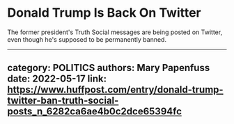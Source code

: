 # Donald Trump Is Back On Twitter

The former president's Truth Social messages are being posted on Twitter, even though he's supposed to be permanently banned.

---
category: POLITICS
authors: Mary Papenfuss
date: 2022-05-17
link: https://www.huffpost.com/entry/donald-trump-twitter-ban-truth-social-posts_n_6282ca6ae4b0c2dce65394fc
---
